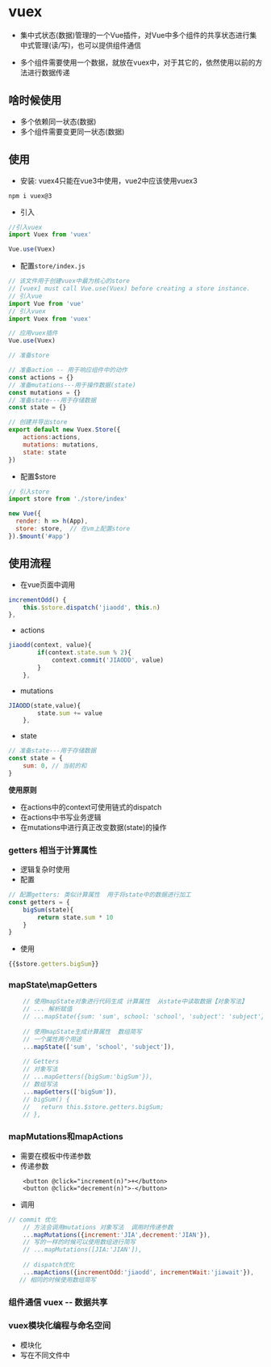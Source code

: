 # vuex
- 集中式状态(数据)管理的一个Vue插件，对Vue中多个组件的共享状态进行集中式管理(读/写)，也可以提供组件通信

- 多个组件需要使用一个数据，就放在vuex中，对于其它的，依然使用以前的方法进行数据传递

## 啥时候使用
- 多个依赖同一状态(数据)
- 多个组件需要变更同一状态(数据)


## 使用
- 安装: vuex4只能在vue3中使用，vue2中应该使用vuex3
```shell
npm i vuex@3
```

- 引入
```js
//引入vuex
import Vuex from 'vuex'

Vue.use(Vuex)
```

- 配置`store/index.js`
```js
// 该文件用于创建vuex中最为核心的store
// [vuex] must call Vue.use(Vuex) before creating a store instance.
// 引入vue
import Vue from 'vue'
// 引入vuex
import Vuex from 'vuex'

// 应用vuex插件
Vue.use(Vuex)

// 准备store

// 准备action -- 用于响应组件中的动作
const actions = {}
// 准备mutations---用于操作数据(state)
const mutations = {}
// 准备state---用于存储数据
const state = {}

// 创建并导出store
export default new Vuex.Store({
    actions:actions,
    mutations: mutations,
    state: state
})
```

- 配置$store
```js
// 引入store
import store from './store/index'

new Vue({
  render: h => h(App),
  store: store,  // 在vm上配置store
}).$mount('#app')
```

## 使用流程
- 在vue页面中调用
```js
incrementOdd() {
    this.$store.dispatch('jiaodd', this.n)
},
```

- actions
```js
jiaodd(context, value){
        if(context.state.sum % 2){
            context.commit('JIAODD', value)
        }
    },
```

- mutations
```js
JIAODD(state,value){
        state.sum += value
    },
```

- state
```js
// 准备state---用于存储数据
const state = {
    sum: 0, // 当前的和
}
```

**使用原则**
- 在actions中的context可使用链式的dispatch
- 在actions中书写业务逻辑
- 在mutations中进行真正改变数据(state)的操作


### getters 相当于计算属性
- 逻辑复杂时使用
- 配置
```js
// 配置getters: 类似计算属性  用于将state中的数据进行加工
const getters = {
    bigSum(state){
        return state.sum * 10
    }
}
```

- 使用
```js
{{$store.getters.bigSum}}
```

### mapState\mapGetters
```js
    // 使用mapState对象进行代码生成 计算属性  从state中读取数据【对象写法】
    // ... 解析赋值
    // ...mapState({sum: 'sum', school: 'school', 'subject': 'subject'}),
    
    // 使用mapState生成计算属性  数组简写
    // 一个属性两个用途
    ...mapState(['sum', 'school', 'subject']),
    
    // Getters
    // 对象写法
    // ...mapGetters({bigSum:'bigSum'}),
    // 数组写法
    ...mapGetters(['bigSum']),
    // bigSum() {
    //   return this.$store.getters.bigSum;
    // },
```


### mapMutations和mapActions
- 需要在模板中传递参数
- 传递参数
```vue
    <button @click="increment(n)">+</button>
    <button @click="decrement(n)">-</button>
``` 
- 调用
```js
// commit 优化
    // 方法会调用mutations 对象写法  调用时传递参数
    ...mapMutations({increment:'JIA',decrement:'JIAN'}),
    // 写的一样的时候可以使用数组进行简写
    // ...mapMutations([JIA:'JIAN']),
    
    // dispatch优化 
    ...mapActions({incrementOdd:'jiaodd', incrementWait:'jiawait'}),
   // 相同的时候使用数组简写
```


### 组件通信 vuex -- 数据共享


### vuex模块化编程与命名空间
- 模块化
- 写在不同文件中
